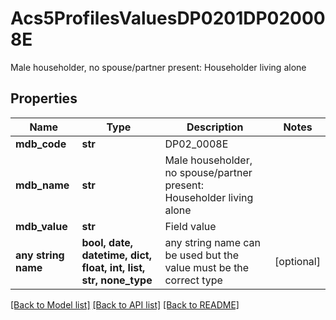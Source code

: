 # Acs5ProfilesValuesDP0201DP020008E

Male householder, no spouse/partner present: Householder living alone

## Properties
Name | Type | Description | Notes
------------ | ------------- | ------------- | -------------
**mdb_code** | **str** | DP02_0008E | 
**mdb_name** | **str** | Male householder, no spouse/partner present: Householder living alone | 
**mdb_value** | **str** | Field value | 
**any string name** | **bool, date, datetime, dict, float, int, list, str, none_type** | any string name can be used but the value must be the correct type | [optional]

[[Back to Model list]](../README.md#documentation-for-models) [[Back to API list]](../README.md#documentation-for-api-endpoints) [[Back to README]](../README.md)


